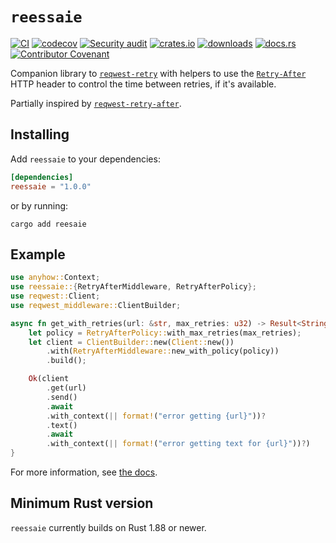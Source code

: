 # `reessaie`

[![CI](https://github.com/clechasseur/reessaie/actions/workflows/ci.yml/badge.svg?branch=main&event=push)](https://github.com/clechasseur/reessaie/actions/workflows/ci.yml) [![codecov](https://codecov.io/gh/clechasseur/reessaie/graph/badge.svg?token=LJZHJQnKqU)](https://codecov.io/gh/clechasseur/reessaie) [![Security audit](https://github.com/clechasseur/reessaie/actions/workflows/audit-check.yml/badge.svg?branch=main)](https://github.com/clechasseur/reessaie/actions/workflows/audit-check.yml) [![crates.io](https://img.shields.io/crates/v/reessaie.svg)](https://crates.io/crates/reessaie) [![downloads](https://img.shields.io/crates/d/reessaie.svg)](https://crates.io/crates/reessaie) [![docs.rs](https://img.shields.io/badge/docs-latest-blue.svg)](https://docs.rs/reessaie) [![Contributor Covenant](https://img.shields.io/badge/Contributor%20Covenant-2.1-4baaaa.svg)](CODE_OF_CONDUCT.md)

Companion library to [`reqwest-retry`](https://crates.io/crates/reqwest-retry) with helpers to use the [`Retry-After`](https://developer.mozilla.org/en-US/docs/Web/HTTP/Reference/Headers/Retry-After) HTTP header to control the time between retries, if it's available.

Partially inspired by [`reqwest-retry-after`](https://crates.io/crates/reqwest-retry-after).

## Installing

Add `reessaie` to your dependencies:

```toml
[dependencies]
reessaie = "1.0.0"
```

or by running:

```shell
cargo add reesaie
```

## Example

```rust
use anyhow::Context;
use reessaie::{RetryAfterMiddleware, RetryAfterPolicy};
use reqwest::Client;
use reqwest_middleware::ClientBuilder;

async fn get_with_retries(url: &str, max_retries: u32) -> Result<String, anyhow::Error> {
    let policy = RetryAfterPolicy::with_max_retries(max_retries);
    let client = ClientBuilder::new(Client::new())
        .with(RetryAfterMiddleware::new_with_policy(policy))
        .build();

    Ok(client
        .get(url)
        .send()
        .await
        .with_context(|| format!("error getting {url}"))?
        .text()
        .await
        .with_context(|| format!("error getting text for {url}"))?)
}
```

For more information, see [the docs](https://docs.rs/reessaie).

## Minimum Rust version

`reessaie` currently builds on Rust 1.88 or newer.
